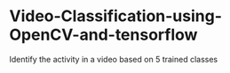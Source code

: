 # Video-Classification-using-OpenCV-and-tensorflow
Identify the activity in a video based on 5 trained classes
